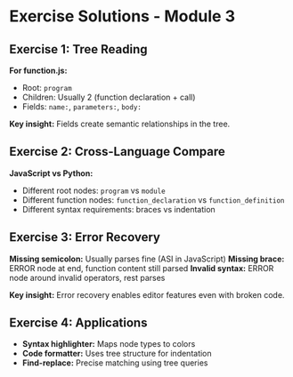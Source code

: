 # Exercise Solutions - Module 3

## Exercise 1: Tree Reading

**For function.js:**
- Root: `program`
- Children: Usually 2 (function declaration + call)
- Fields: `name:`, `parameters:`, `body:`

**Key insight:** Fields create semantic relationships in the tree.

## Exercise 2: Cross-Language Compare

**JavaScript vs Python:**
- Different root nodes: `program` vs `module`
- Different function nodes: `function_declaration` vs `function_definition`
- Different syntax requirements: braces vs indentation

## Exercise 3: Error Recovery

**Missing semicolon:** Usually parses fine (ASI in JavaScript)
**Missing brace:** ERROR node at end, function content still parsed
**Invalid syntax:** ERROR node around invalid operators, rest parses

**Key insight:** Error recovery enables editor features even with broken code.

## Exercise 4: Applications

- **Syntax highlighter:** Maps node types to colors
- **Code formatter:** Uses tree structure for indentation
- **Find-replace:** Precise matching using tree queries